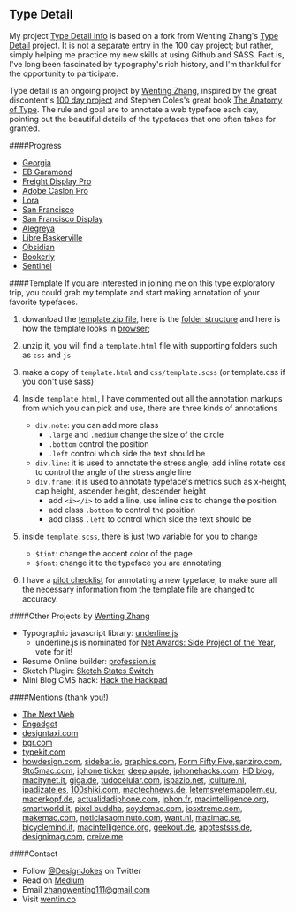 Type Detail
----------

My project [Type Detail Info](http://typedetail.info/) is based on a fork from Wenting Zhang's [Type Detail](http://typedetail.com/) project. It is not a separate entry in the 100 day project; but rather, simply helping me practice my new skills at using Github and SASS. Fact is, I've long been fascinated by typography's rich history, and I'm thankful for the opportunity to participate. 

Type detail is an ongoing project by [Wenting Zhang](https://thenetawards.com/vote/talent/wenting-zhang/), inspired by the great discontent's [100 day project](https://thegreatdiscontent.com/100days) and Stephen Coles's great book [The Anatomy of Type](http://typeanatomy.com/). The rule and goal are to annotate a web typeface each day, pointing out the beautiful details of the typefaces that one often takes for granted.

####Progress
- [Georgia](http://typedetail.com/georgia.html)
- [EB Garamond](http://typedetail.com/eb-garamond.html)
- [Freight Display Pro](http://typedetail.com/freight-display-pro.html)
- [Adobe Caslon Pro](http://typedetail.com/caslon.html)
- [Lora](http://typedetail.com/lora.html)
- [San Francisco](http://typedetail.com/san-francisco.html)
- [San Francisco Display](http://typedetail.com/san-francisco-display.html)
- [Alegreya](http://typedetail.com/alegreya.html)
- [Libre Baskerville](http://typedetail.com/libre-baskerville.html)
- [Obsidian](http://typedetail.com/obsidian.html)
- [Bookerly](http://typedetail.com/bookerly.html)
- [Sentinel](http://typedetail.com/sentinel.html)

####Template
If you are interested in joining me on this type exploratory trip, you could grab my template and start making annotation of your favorite typefaces.

1.  dowanload the [template zip file](https://github.com/wentin/typedetail/raw/gh-pages/template/template.zip), here is the [folder structure](https://github.com/wentin/typedetail/tree/gh-pages/template) and here is how the template looks in [browser](http://typedetail.com/template/template.html);
2. unzip it, you will find a `template.html` file with supporting folders such as `css` and `js`
3. make a copy of `template.html` and `css/template.scss` (or template.css if you don't use sass)
4. Inside `template.html`, I have commented out all the annotation markups from which you can pick and use, there are three kinds of annotations
    * `div.note`: you can add more class
        * `.large` and `.medium` change the size of the circle
        * `.bottom` control the position
        * `.left` control which side the text should be
    * `div.line`:  it is used to annotate the stress angle, add inline rotate css to control the angle of the stress angle line
    * `div.frame`: it is used to annotate typeface's metrics such as x-height, cap height, ascender height, descender height
        * add `<i></i>` to add a line, use inline css to change the position
        * add class `.bottom` to control the position
        * add class `.left` to control which side the text should be
5. inside `template.scss`, there is just two variable for you to change
    * `$tint`: change the accent color of the page 
    * `$font`:  change it to the typeface you are annotating

6. I have a [pilot checklist](https://hackpad.com/Type-Detail-Checklist-YOFriuaXEkj) for annotating a new typeface, to make sure all the necessary information from the template file are changed to accuracy.

####Other Projects by [Wenting Zhang](https://thenetawards.com/vote/talent/wenting-zhang/)
* Typographic javascript library: [underline.js](https://github.com/wentin/underlineJS)
  * underline.js is nominated for [Net Awards: Side Project of the Year](https://thenetawards.com/vote/side-project/underline-js/), vote for it!
* Resume Online builder: [profession.is](http://profession.is/#/)
* Sketch Plugin: [Sketch States Switch](https://github.com/wentin/sketch-states-switch)
* Mini Blog CMS hack: [Hack the Hackpad](https://github.com/wentin/Hack-the-Hackpad)


####Mentions (thank you!)
* [The Next Web](http://thenextweb.com/apple/2015/05/25/font-of-all-knowledge/)
* [Engadget](http://de.engadget.com/2015/05/25/apples-neue-font-san-francisco-unter-der-lupe/)
* [designtaxi.com](http://designtaxi.com/news/376166/For-Type-Lovers-100-Day-Project-Zooms-In-On-The-Beautiful-Details-Of-Typefaces/)
* [bgr.com](http://bgr.com/2015/05/25/ios-9-os-x-10-11-san-francisco-font/)
* [typekit.com](http://blog.typekit.com/2015/06/05/sites-we-like-type-detail-professional-web-typography/)
* [howdesign.com](http://www.howdesign.com/design-creativity/top-10-sites-for-designers/top-10-websites-resources-for-graphic-designers/), [sidebar.io](http://sidebar.io/2015/5/24), [graphics.com](http://www.graphics.com/resource/type-detail), [Form Fifty Five](http://formfiftyfive.com/2015/06/type-detail/#respond),[sanziro.com](http://sanziro.com/2015/05/a-peak-at-apples-san-francisco-font.html), [9to5mac.com](http://9to5mac.com/2015/05/25/apple-typeface-san-francisco/), [iphone ticker](http://www.iphone-ticker.de/san-francisco-alle-hintergruende-zur-neuen-ios-9-schriftart-82024/), [deep apple](http://deepapple.com/news/48147.html), [iphonehacks.com](http://www.iphonehacks.com/2015/05/designer-highlights-the-detail-in-apples-new-san-francisco-font.html), [HD blog](http://apple.hdblog.it/2015/05/25/Un-designer-mostra-perche-Apple-ha-scelto-di-usare-il-nuovo-font-San-Francisco/), [macitynet.it](http://www.macitynet.it/font-san-francisco-designer-spiega-perche-apple-lo-ha-scelto/), [giga.de](http://www.giga.de/apps/ios-9/news/san-francisco-was-an-apples-neuer-schrift-so-gut-ist/), [tudocelular.com](http://www.tudocelular.com/apple/noticias/n55035/Designer-explica-porque-Apple-adotou-a-fonte-San-Francisco.html), [ispazio.net](http://www.ispazio.net/523530/un-designer-spiega-perche-apple-pensa-di-adottare-il-carattere-san-francisco-anche-su-ios-e-os-x), [iculture.nl](http://www.iculture.nl/waarom-san-francisco-lettertype/), [ipadizate.es](http://www.ipadizate.es/2015/05/26/contamos-porque-fuente-san-francisco-apple/), [100shiki.com](http://www.100shiki.com/archives/2015/05/type_detail.html), [mactechnews.de](http://www.mactechnews.de/news/article/Apple-Watch-Warum-Apple-die-neue-Schrift-San-Francisco-verwendet-161456.html), [letemsvetemapplem.eu](http://www.letemsvetemapplem.eu/2015/05/25/designer-popsal-proc-apple-ios-9-os-x-10-11-prejde-nove-pismo-san-francisco/), [macerkopf.de](http://www.macerkopf.de/2015/05/26/ios9-darum-apple-schriftart-san/), [actualidadiphone.com](http://www.actualidadiphone.com/type-detail-nos-explica-por-que-apple-usa-san-francisco-como-tipo-de-letra/), [iphon.fr](http://www.iphon.fr/post/police-san-francisco-821357), [macintelligence.org](http://macintelligence.org/blog/2015/05/27/san-francisco-aiutaci-tu/), [smartworld.it](http://www.smartworld.it/informatica/ecco-perche-apple-ha-scelto-il-font-san-francisco.html), [pixel buddha](http://pixelbuddha.net/digest/pixelbuddha-digest-21), [soydemac.com](http://www.soydemac.com/un-disenador-explica-el-porque-apple-ha-elegido-el-tipo-de-fuente-san-francisco/), [iosxtreme.com](http://www.iosxtreme.com/2015/05/25/tipografia-apple-watch-ios-9/), [makemac.com](http://www.makemac.com/apple-watch-font-detail-review/), [noticiasaominuto.com](http://www.noticiasaominuto.com/tech/395683/fonte-do-apple-watch-sera-aplicada-ao-ios-9-e-os-x), [want.nl](http://www.want.nl/waarom-apple-op-het-zelfontwikkelde-lettertype-san-francisco-overstapt/), [maximac.se](http://maximac.se/2015/05/en-narmare-titt-pa-apples-typsnitt-san-francisco/), [bicyclemind.it](http://bicyclemind.it/2015/05/27/dettagli-tipografici/), [macintelligence.org](http://macintelligence.org/blog/2015/05/27/san-francisco-aiutaci-tu/), [geekout.de](http://geekout.de/index_files/San_Francisco_neue_Systemschrift_in_IOS9_und_OSX_10-11.php), [apptestsss.de](http://apptestsss.de/2015/05/25/die-details-von-apples-san-francisco-font/), [designimag.com](http://designimag.com/latest-tools-of-the-week-23rd-may-29th-may/), [creive.me](http://creive.me/archives/5960/)

####Contact
* Follow [@DesignJokes](http://twitter.com/DesignJokes) on Twitter
* Read on [Medium](https://medium.com/@wenting_zhang)
* Email <zhangwenting111@gmail.com>
* Visit [wentin.co](http://wentin.co)
